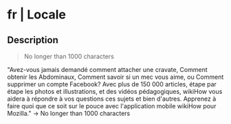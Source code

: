 # fr | Locale

## Description

> No longer than 1000 characters

"Avez-vous jamais demandé comment attacher une cravate, Comment obtenir les Abdominaux, Comment savoir si un mec vous aime, ou Comment supprimer un compte Facebook? Avec plus de 150 000 articles, étape par étape les photos et illustrations, et des vidéos pédagogiques, wikiHow vous aidera à répondre à vos questions ces sujets et bien d'autres. Apprenez à faire quoi que ce soit sur ​​le pouce avec l'application mobile wikiHow pour Mozilla." -> No longer than 1000 characters